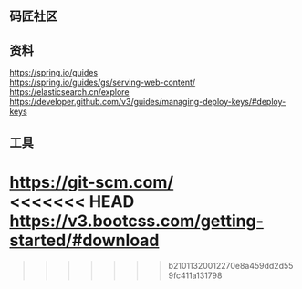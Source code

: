 ## 码匠社区

## 资料
https://spring.io/guides  
https://spring.io/guides/gs/serving-web-content/  
https://elasticsearch.cn/explore  
https://developer.github.com/v3/guides/managing-deploy-keys/#deploy-keys  


## 工具
https://git-scm.com/  
<<<<<<< HEAD
https://v3.bootcss.com/getting-started/#download
=======
>>>>>>> b21011320012270e8a459dd2d559fc411a131798
